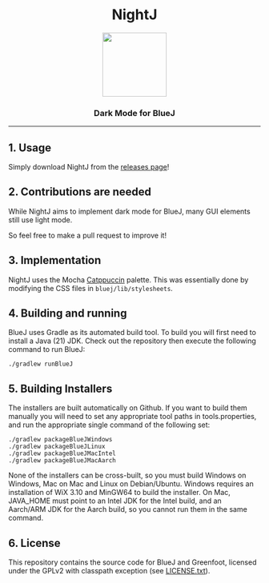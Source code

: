 <h1 align="center">NightJ</h1>

<p align="center">
  <img src="bluej/icons/bluej-icon-512-embossed.png" width="128">
</p>

<h3 align="center">Dark Mode for BlueJ</h3>

---------

## 1. Usage

Simply download NightJ from the [releases page](https://github.com/raspberryenvoie/NightJ/releases)!

## 2. Contributions are needed

While NightJ aims to implement dark mode for BlueJ, many GUI elements still use light mode.

So feel free to make a pull request to improve it!

## 3. Implementation

NightJ uses the Mocha [Catppuccin](https://github.com/catppuccin/catppuccin) palette. This was essentially done by modifying the CSS files in `bluej/lib/stylesheets`.

## 4. Building and running

BlueJ uses Gradle as its automated build tool. To build you will first need to install a Java (21) JDK. Check out the repository then execute the following command to run BlueJ:

```
./gradlew runBlueJ
```

## 5. Building Installers

The installers are built automatically on Github. If you want to build them manually you will need to set any appropriate tool paths in tools.properties, and run the appropriate single command of the following set:

```
./gradlew packageBlueJWindows
./gradlew packageBlueJLinux
./gradlew packageBlueJMacIntel
./gradlew packageBlueJMacAarch
```

None of the installers can be cross-built, so you must build Windows on Windows, Mac on Mac and Linux on Debian/Ubuntu. Windows requires an installation of WiX 3.10 and MinGW64 to build the installer. On Mac, JAVA_HOME must point to an Intel JDK for the Intel build, and an Aarch/ARM JDK for the Aarch build, so you cannot run them in the same command.

## 6. License

This repository contains the source code for BlueJ and Greenfoot, licensed under the GPLv2 with classpath exception (see [LICENSE.txt](LICENSE.txt)).
